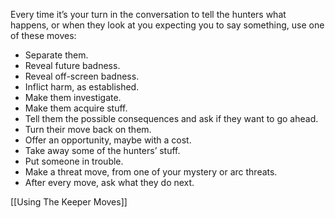 
Every time it’s your turn in the conversation to tell the hunters what happens, or when they look at you expecting you to say something, use one of these moves:

- Separate them.
- Reveal future badness.
- Reveal off-screen badness.
- Inflict harm, as established.
- Make them investigate.
- Make them acquire stuff.
- Tell them the possible consequences and ask if they want to go ahead.
- Turn their move back on them.
- Offer an opportunity, maybe with a cost.
- Take away some of the hunters’ stuff.
- Put someone in trouble.
- Make a threat move, from one of your mystery or arc threats.
- After every move, ask what they do next.

[[Using The Keeper Moves]]
